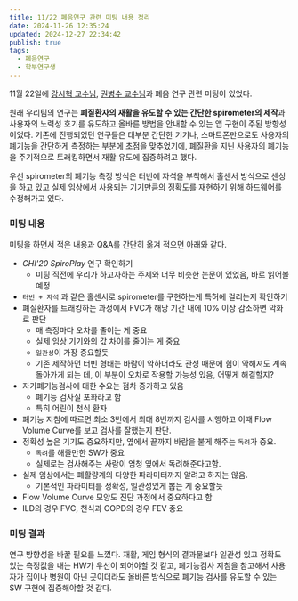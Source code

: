 ```yaml
---
title: 11/22 폐음연구 관련 미팅 내용 정리
date: 2024-11-26 12:35:24
updated: 2024-12-27 22:34:42
publish: true
tags:
  - 폐음연구
  - 학부연구생
---
```

11월 22일에 [강시혁 교수님](https://sites.google.com/view/si-hyuck-kang/home?authuser=0), [권병수 교수님](https://www.snubh.org/medical/drIntroduce.do?DP_TP=&DP_CD=IMR&sDpCdDtl=IMR&sDrSid=1029327&sDrStfNo=66098&sDpTp=)과 폐음 연구 관련 미팅이 있었다. 

원래 우리팀의 연구는 **폐질환자의 재활을 유도할 수 있는 간단한 spirometer의 제작**과 사용자의 노력성 호기를 유도하고 올바른 방법을 안내할 수 있는 앱 구현이 주된 방향성이었다. 기존에 진행되었던 연구들은 대부분 간단한 기기나, 스마트폰만으로도 사용자의 폐기능을 간단하게 측정하는 부분에 초점을 맞추었기에, 폐질환을 지닌 사용자의 폐기능을 주기적으로 트래킹하면서 재활 유도에 집중하려고 했다.

우선 spirometer의 폐기능 측정 방식은 터빈에 자석을 부착해서 홀센서 방식으로 센싱을 하고 있고 실제 임상에서 사용되는 기기만큼의 정확도를 재현하기 위해 하드웨어를 수정해가고 있다.

### 미팅 내용
미팅을 하면서 적은 내용과 Q&A를 간단히 옮겨 적으면 아래와 같다.
- *CHI'20 SpiroPlay* 연구 확인하기
	- 미팅 직전에 우리가 하고자하는 주제와 너무 비슷한 논문이 있었음, 바로 읽어볼 예정
- `터빈 + 자석` 과 같은 홀센서로 spirometer를 구현하는게 특허에 걸리는지 확인하기
- 폐질환자를 트래킹하는 과정에서 FVC가 해당 기간 내에 10% 이상 감소하면 악화로 판단
	- 매 측정마다 오차를 줄이는 게 중요
	- 실제 임상 기기와의 값 차이를 줄이는 게 중요
	- `일관성`이 가장 중요할듯
	- 기존 제작하던 터빈 형태는 바람이 약하더라도 관성 때문에 힘이 약해져도 계속 돌아가게 되는 데, 이 부분이 오차로 작용할 가능성 있음, 어떻게 해결할지?
- 자가폐기능검사에 대한 수요는 점차 증가하고 있음
	- 폐기능 검사실 포화라고 함
	- 특히 어린이 천식 환자
- 폐기능 지침에 따르면 최소 3번에서 최대 8번까지 검사를 시행하고 이때 Flow Volume Curve를 보고 검사를 잘했는지 판단. 
- 정확성 높은 기기도 중요하지만, 옆에서 끝까지 바람을 불게 해주는 `독려`가 중요.
	- `독려`를 해줄만한 SW가 중요
	- 실제로는 검사해주는 사람이 엄청 옆에서 독려해준다고함.
- 실제 임상에서는 폐활량계의 다양한 파라미터까지 알려고 하지는 않음. 
	- 기본적인 파라미터를 정확성, 일관성있게 뽑는 게 중요할듯
- Flow Volume Curve 모양도 진단 과정에서 중요하다고 함
- ILD의 경우 FVC, 천식과 COPD의 경우 FEV 중요

### 미팅 결과
연구 방향성을 바꿀 필요를 느꼈다. 재활, 게임 형식의 결과물보다 일관성 있고 정확도 있는 측정값을 내는 HW가 우선이 되어야할 것 같고, 폐기능검사 지침을 참고해서 사용자가 집이나 병원이 아닌 곳이더라도 올바른 방식으로 폐기능 검사를 유도할 수 있는 SW 구현에 집중해야할 것 같다.